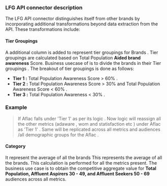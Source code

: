 ### LFG API connector description
The LFG API connector distinguishes itself from other brands by incorporating additional transformations beyond data extraction from the API. These transformations include:
#### Tier Groupings
A additional column is added to represent tier groupings for Brands . Tier groupings are calculated based on Total Population **Aided brand awareness** Score. Business usecase of is to divide the brands in their Tier groupings .
The breakout of tier groupings is done as follows:
* **Tier 1 :** Total Population Awareness Score > 60% .
* **Tier 2 :** Total Population Awareness Score > 30% and Total Population Awareness Score < 60% .
* **Tier 3 :** Total Population Awareness < 30% .
    
### Example
>  If Aflac falls under 'Tier 1' as per its logic  . Now logic will reassign all the other metrics (adaware , wom and statisfaction etc )   under Aflac as 'Tier 1' . Same will be replicated across all metrics and audiences /all demographic groups for the Aflac . 

#### Category
 It represent the average of  all the brands This represents the average of all the brands. This calculation is performed for all the metrics present. The business use case is to obtain the competitive aggregate value for **Total Population, Affluent Aspirers 30 - 49, and Affluent Seekers 50 - 69** audiences across all metrics.



